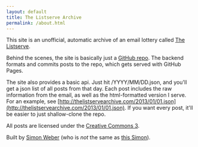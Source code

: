 ```yaml
---
layout: default
title: The Listserve Archive
permalink: /about.html
---
```


This site is an unofficial, automatic archive of an email lottery called [The Listserve](http://www.thelistserve.com).

Behind the scenes, the site is basically just a [GitHub repo](https://github.com/simon-weber/the-listserve-archive).
The backend formats and commits posts to the repo, which gets served with GitHub Pages.

The site also provides a basic api.
Just hit /YYYY/MM/DD.json, and you'll get a json list of all posts from that day.
Each post includes the raw information from the email, as well as the html-formatted version I serve.
For an example, see [http://thelistservearchive.com/2013/01/01.json](http://thelistservearchive.com/2013/01/01.json).
If you want every post, it'll be easier to just shallow-clone the repo.

All posts are licensed under the [Creative Commons 3](http://creativecommons.org/licenses/by/3.0/).

Built by [Simon Weber](http://www.simonmweber.com) (who is *not* the same as [this Simon](/2013/02/16.html)).
